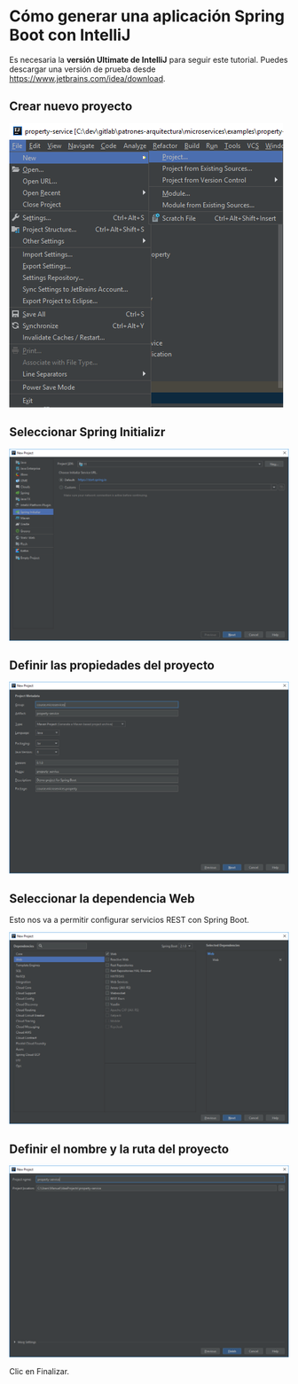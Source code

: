 # Cómo generar una aplicación Spring Boot con IntelliJ

Es necesaria la **versión Ultimate de IntelliJ** para seguir este tutorial. Puedes descargar una versión de prueba desde https://www.jetbrains.com/idea/download.

## Crear nuevo proyecto

![alt text](resources/Menu.png "Seleccionar Spring Initializr")

## Seleccionar Spring Initializr

![alt text](resources/SpringInitializr.png "Seleccionar Spring Initializr")

## Definir las propiedades del proyecto

![alt text](resources/ProjectProperties.PNG "Definir propiedades")

## Seleccionar la dependencia Web

Esto nos va a permitir configurar servicios REST con Spring Boot.

![alt text](resources/WebDependency.PNG "Seleccionar Web")

## Definir el nombre y la ruta del proyecto

![alt text](resources/ProjectName.PNG "Seleccionar Web")

Clic en Finalizar.